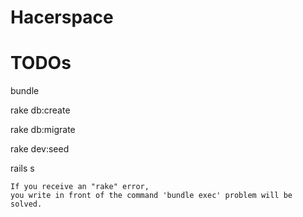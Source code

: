 # Hacerspace

# TODOs

bundle

rake db:create

rake db:migrate

rake dev:seed

rails s
```
If you receive an "rake" error,
you write in front of the command 'bundle exec' problem will be solved.
